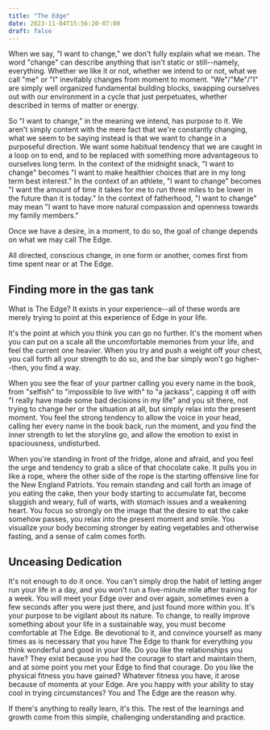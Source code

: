 ```yaml
---
title: "The Edge"
date: 2023-11-04T15:56:20-07:00
draft: false
---
```


When we say, "I want to change," we don't fully explain what we mean. The word "change" can describe anything that 
isn't static or still--namely, everything. Whether we like it or not, whether we intend to or not, what we call
"me" or "I" inevitably changes from moment to moment. "We"/"Me"/"I" are simply well organized fundamental building
blocks, swapping ourselves out with our environment in a cycle that just perpetuates, 
whether described in terms of matter or energy.

So "I want to change," in the meaning we intend, has purpose to it. We aren't simply content with the mere fact that we're constantly changing,
what we seem to be saying instead is that we want to change in a purposeful direction. We want some habitual 
tendency that we are caught in a loop on to end, and to be replaced with something more advantageous to ourselves long term.
In the  context of the midnight snack, "I want to change" becomes "I want to make healthier choices that are in my long
term best interest." In the context of an athlete, "I want to change" becomes "I want the amount of time
it takes for me to run three miles to be lower in the future than it is today." In the context of fatherhood,
"I want to change" may mean "I want to have more natural compassion and openness towards my family members."

Once we have a desire, in a moment, to do so, the goal of change depends on what we may call The Edge. 

All directed, conscious change, in one form or another, comes first from time spent near or at The Edge.

## Finding more in the gas tank

What is The Edge? It exists in your experience--all of these words are merely trying to point at 
this experience of Edge in your life.

It's the point at which you think you can go no further. It's the moment
when you can put on a scale all the uncomfortable memories from your life, and feel the current one heavier.
When you try and push a weight off your chest, you call forth all your strength to do so, and the bar simply
won't go higher--then, you find a way. 

When you see the fear of your partner calling you every name in the book, from "selfish" to
"impossible to live with" to "a jackass", capping it off with "I really have made some bad decisions in my life"
and you sit there, not trying to change her or the situation at all, but simply relax into the present moment. 
You feel the strong tendency to allow the voice in your head, calling her every name in the book back, run the moment,
and you find the inner strength to let the storyline go, and allow the emotion to exist in spaciousness, undisturbed.

When you're standing in front of the fridge, alone and afraid, and you feel the urge and tendency to grab a 
slice of that chocolate cake. It pulls you in like a rope, where the other side of the rope is the starting
offensive line for the New England Patriots. You remain standing and call forth an image of you eating the cake,
then your body starting to accumulate fat, become sluggish and weary, full of warts, with stomach issues and
a weakening heart. You focus so strongly on the image that the desire to eat the cake somehow passes, you
relax into the present moment and smile. You visualize your body becoming stronger by eating vegetables and 
otherwise fasting, and a sense of calm comes forth.

## Unceasing Dedication

It's not enough to do it once. You can't simply drop the habit of letting anger run your life
in a day, and you won't run a five-minute mile after training for a week. You will meet your
Edge over and over again, sometimes even a few seconds after you were just there, and just found more within you.
It's your purpose to be vigilant about its nature. To change, to really improve
something about your life in a sustainable way, you must become comfortable at The Edge. Be devotional
to it, and convince yourself as many times as is necessary that you have The Edge to thank for everything you
think wonderful and good in your life. Do you like the relationships you have? They exist because you
had the courage to start and maintain them, and at some point you met your Edge to find that courage. 
Do you like the physical fitness you have gained? Whatever
fitness you have, it arose because of moments at your Edge. Are you happy with your ability to stay
cool in trying circumstances? You and The Edge are the reason why.

If there's anything to really learn, it's this. The rest of the learnings and growth 
come from this simple, challenging understanding and practice.




